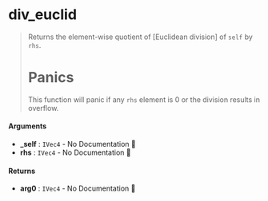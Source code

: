 # div\_euclid

>  Returns the element-wise quotient of [Euclidean division] of `self` by `rhs`.
>  # Panics
>  This function will panic if any `rhs` element is 0 or the division results in overflow.

#### Arguments

- **\_self** : `IVec4` \- No Documentation 🚧
- **rhs** : `IVec4` \- No Documentation 🚧

#### Returns

- **arg0** : `IVec4` \- No Documentation 🚧